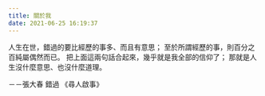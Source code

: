 ```yaml
---
title: 關於我
date: 2021-06-25 16:19:37
---
```


人生在世，錯過的要比經歷的事多、而且有意思；
至於所謂經歷的事，則百分之百純屬偶然而已。
把上面這兩句話合起來，幾乎就是我全部的信仰了；
那就是人生沒什麼意思、也沒什麼道理。

－－張大春 錯過 《尋人啟事》
